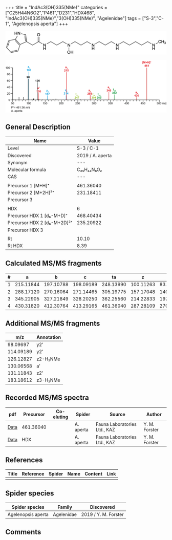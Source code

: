 +++
title = "IndAc3(OH)335(NMe)"
categories = ["C25H44N6O2","P461","D231","HDX468",
"IndAc3(OH)335(NMe)","3(OH)335(NMe)",
"Agelenidae"]
tags = ["S-3","C-1",
"Agelenopsis aperta"]
+++

![](/img/IndAc3(OH)335(NMe).png)

![](/img_MSMS/461_IndAc3(OH)335(NMe)_Aa.png?classes=border)

## General Description

| Name                        | Value            |
|-----------------------------|------------------|
| Level                       | S-3 / C-1               |
| Discovered                  | 2019 / A. aperta |
| Synonym                     | ---              |
| Molecular formula           | C₂₅H₄₄N₆O₂       |
| CAS                         | ---              |
|                             |                  |
| Precursor 1 [M+H]⁺          | 461.36040        |
| Precursor 2 [M+2H]²⁺        | 231.18411        |
| Precursor 3                 |                  |
|                             |                  |
| HDX                         | 6                |
| Precursor HDX 1 [d₆-M+D]⁺   | 468.40434        |
| Precursor HDX 2 [d₆-M+2D]²⁺ | 235.20922        |
| Precursor HDX 3             |                  |
|                             |                  |
| Rt                          | 10.10            |
| Rt HDX                      | 8.39             |

## Calculated MS/MS fragments

| # | a         | b         | c         | ta        | z         | y         | tz        |
|---|-----------|-----------|-----------|-----------|-----------|-----------|-----------|
| 1 | 215.11844 | 197.10788 | 198.09189 | 248.13990 | 100.11263 | 83.08608  | 117.13917 |
| 2 | 288.17120 | 270.16064 | 271.14465 | 305.19775 | 157.17048 | 140.14393 | 174.19702 |
| 3 | 345.22905 | 327.21849 | 328.20250 | 362.25560 | 214.22833 | 197.20178 | 247.24978 |
| 4 | 430.31820 | 412.30764 | 413.29165 | 461.36040 | 287.28109 | 270.25454 | 304.30763 |

## Additional MS/MS fragments

| m/z       | Annotation |
|-----------|------------|
| 98.09697  | y2'        |
| 114.09189 | y2'        |
| 126.12827 | z2-H₂NMe   |
| 130.06568 | a'         |
| 131.11843 | z2'        |
| 183.18612 | z3-H₂NMe   |

## Recorded MS/MS spectra

| pdf                                                     | Precursor | Co-eluting | Spider    | Source                       | Author        |
|---------------------------------------------------------|-----------|------------|-----------|------------------------------|---------------|
| [Data](/pdf/A-aperta/461_IndAc3(OH)335(NMe)_Aa.pdf)     | 461.36040 |            | A. aperta | Fauna Laboratories Ltd., KAZ | Y. M. Forster |
| [Data](/pdf/A-aperta/461_IndAc3(OH)335(NMe)_Aa_HDX.pdf) | HDX       |            | A. aperta | Fauna Laboratories Ltd., KAZ | Y. M. Forster |

## References

| Title     | Reference   | Spider    | Name   | Content  | Link |
|-----------|-------------|-----------|--------|----------|-----|
|           |             |           |        |          |     |

## Spider species

| Spider species     | Family     | Discovered           |
|--------------------|------------|----------------------|
| Agelenopsis aperta | Agelenidae | 2019 / Y. M. Forster |

## Comments